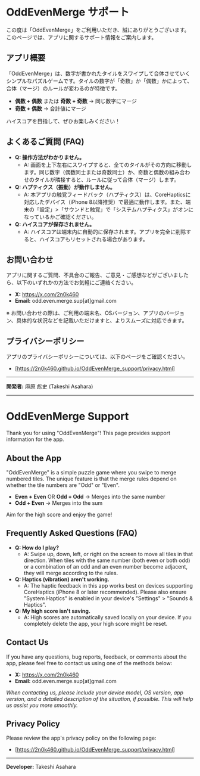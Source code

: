 # OddEvenMerge サポート

この度は「OddEvenMerge」をご利用いただき、誠にありがとうございます。
このページでは、アプリに関するサポート情報をご案内します。

## アプリ概要

「OddEvenMerge」は、数字が書かれたタイルをスワイプして合体させていくシンプルなパズルゲームです。タイルの数字が「奇数」か「偶数」かによって、合体（マージ）のルールが変わるのが特徴です。

* **偶数 + 偶数** または **奇数 + 奇数** → 同じ数字にマージ
* **奇数 + 偶数** → 合計値にマージ

ハイスコアを目指して、ぜひお楽しみください！

## よくあるご質問 (FAQ)

* **Q: 操作方法がわかりません。**
    * A: 画面を上下左右にスワイプすると、全てのタイルがその方向に移動します。同じ数字（偶数同士または奇数同士）か、奇数と偶数の組み合わせのタイルが隣接すると、ルールに従って合体（マージ）します。
* **Q: ハプティクス（振動）が動作しません。**
    * A: 本アプリの触覚フィードバック（ハプティクス）は、CoreHapticsに対応したデバイス（iPhone 8以降推奨）で最適に動作します。また、端末の「設定」>「サウンドと触覚」で「システムハプティクス」がオンになっているかご確認ください。
* **Q: ハイスコアが保存されません。**
    * A: ハイスコアは端末内に自動的に保存されます。アプリを完全に削除すると、ハイスコアもリセットされる場合があります。

## お問い合わせ

アプリに関するご質問、不具合のご報告、ご意見・ご感想などがございましたら、以下のいずれかの方法でお気軽にご連絡ください。

* **X:** https://x.com/2n0k460
* **Email:** odd.even.merge.sup[at]gmail.com

※ お問い合わせの際は、ご利用の端末名、OSバージョン、アプリのバージョン、具体的な状況などを記載いただけますと、よりスムーズに対応できます。

## プライバシーポリシー

アプリのプライバシーポリシーについては、以下のページをご確認ください。

* [https://2n0k460.github.io/OddEvenMerge_support/privacy.html]

---

**開発者:** 麻原 彪史 (Takeshi Asahara)


---
# OddEvenMerge Support

Thank you for using "OddEvenMerge"!
This page provides support information for the app.

## About the App

"OddEvenMerge" is a simple puzzle game where you swipe to merge numbered tiles. The unique feature is that the merge rules depend on whether the tile numbers are "Odd" or "Even".

* **Even + Even** OR **Odd + Odd** → Merges into the same number
* **Odd + Even** → Merges into the sum

Aim for the high score and enjoy the game!

## Frequently Asked Questions (FAQ)

* **Q: How do I play?**
    * A: Swipe up, down, left, or right on the screen to move all tiles in that direction. When tiles with the same number (both even or both odd) or a combination of an odd and an even number become adjacent, they will merge according to the rules.
* **Q: Haptics (vibration) aren't working.**
    * A: The haptic feedback in this app works best on devices supporting CoreHaptics (iPhone 8 or later recommended). Please also ensure "System Haptics" is enabled in your device's "Settings" > "Sounds & Haptics".
* **Q: My high score isn't saving.**
    * A: High scores are automatically saved locally on your device. If you completely delete the app, your high score might be reset.

## Contact Us

If you have any questions, bug reports, feedback, or comments about the app, please feel free to contact us using one of the methods below:

* **X:** https://x.com/2n0k460
* **Email:** odd.even.merge.sup[at]gmail.com

*When contacting us, please include your device model, OS version, app version, and a detailed description of the situation, if possible. This will help us assist you more smoothly.*

## Privacy Policy

Please review the app's privacy policy on the following page:

* [https://2n0k460.github.io/OddEvenMerge_support/privacy.html]

---

**Developer:** Takeshi Asahara
